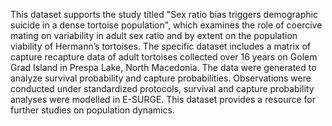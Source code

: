 This dataset supports the study titled "Sex ratio bias triggers demographic suicide in a dense tortoise population", which examines the role of coercive mating on variability in adult sex ratio and by extent on the population viability of Hermann’s tortoises. The specific dataset includes a matrix of capture recapture data of adult tortoises collected over 16 years on Golem Grad Island in Prespa Lake, North Macedonia. The data were generated to analyze survival probability and capture probabilities. Observations were conducted under standardized protocols, survival and capture probability analyses were modelled in E-SURGE. This dataset provides a resource for further studies on population dynamics.
